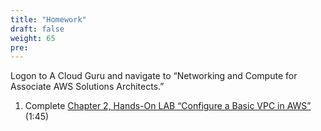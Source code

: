 ```yaml
---
title: "Homework"
draft: false
weight: 65
pre:
---
```


Logon to A Cloud Guru and navigate to “Networking and Compute for Associate AWS Solutions Architects.” 

1. Complete [Chapter 2, Hands-On LAB “Configure a Basic VPC in AWS”](https://learn.acloud.guru/course/1ea506a0-9e59-461f-840b-d9ba1ce98d8d/learn/7fa9e4f4-9441-4474-b431-1e3ddd7733e7/c30ef1d8-6dff-434d-a484-698027c13d53/lab/c30ef1d8-6dff-434d-a484-698027c13d53) (1:45)


